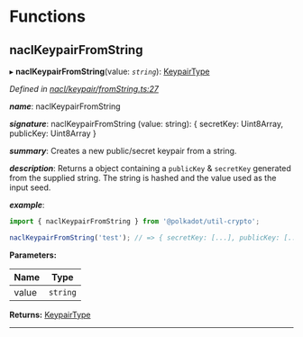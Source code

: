 

# Functions

<a id="naclkeypairfromstring"></a>

##  naclKeypairFromString

▸ **naclKeypairFromString**(value: *`string`*): [KeypairType](_types_.md#keypairtype)

*Defined in [nacl/keypair/fromString.ts:27](https://github.com/polkadot-js/common/blob/06cc692/packages/util-crypto/src/nacl/keypair/fromString.ts#L27)*

*__name__*: naclKeypairFromString

*__signature__*: naclKeypairFromString (value: string): { secretKey: Uint8Array, publicKey: Uint8Array }

*__summary__*: Creates a new public/secret keypair from a string.

*__description__*: Returns a object containing a `publicKey` & `secretKey` generated from the supplied string. The string is hashed and the value used as the input seed.

*__example__*:   

```javascript
import { naclKeypairFromString } from '@polkadot/util-crypto';

naclKeypairFromString('test'); // => { secretKey: [...], publicKey: [...] }
```

**Parameters:**

| Name | Type |
| ------ | ------ |
| value | `string` |

**Returns:** [KeypairType](_types_.md#keypairtype)

___

